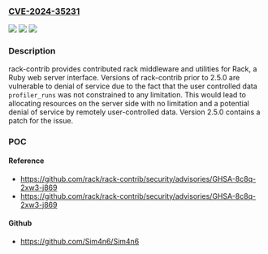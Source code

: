 ### [CVE-2024-35231](https://cve.mitre.org/cgi-bin/cvename.cgi?name=CVE-2024-35231)
![](https://img.shields.io/static/v1?label=Product&message=rack-contrib&color=blue)
![](https://img.shields.io/static/v1?label=Version&message=%3D%20%3C%202.5.0%20&color=brighgreen)
![](https://img.shields.io/static/v1?label=Vulnerability&message=CWE-770%3A%20Allocation%20of%20Resources%20Without%20Limits%20or%20Throttling&color=brighgreen)

### Description

rack-contrib provides contributed rack middleware and utilities for Rack, a Ruby web server interface. Versions of rack-contrib prior to 2.5.0 are vulnerable to denial of service due to the fact that the user controlled data `profiler_runs` was not constrained to any limitation. This would lead to allocating resources on the server side with no limitation and a potential denial of service by remotely user-controlled data. Version 2.5.0 contains a patch for the issue.

### POC

#### Reference
- https://github.com/rack/rack-contrib/security/advisories/GHSA-8c8q-2xw3-j869
- https://github.com/rack/rack-contrib/security/advisories/GHSA-8c8q-2xw3-j869

#### Github
- https://github.com/Sim4n6/Sim4n6

